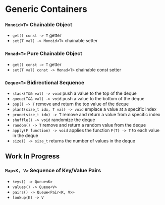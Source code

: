 # Generic Containers


### `Monoid<T>` Chainable Object
- `get() const -> T` getter
- `set(T val) -> Monoid<T>` chainable setter

### `Monad<T>` Pure Chainable Object
- `get() const -> T` getter
- `set(T val) const -> Monad<T>` chainable const setter

### `Deque<T>` Bidirectional Sequence
- `stack(T&& val) -> void` push a value to the top of the deque
- `queue(T&& val) -> void` push a value to the bottom of the deque
- `pop() -> T` remove and return the top value of the deque
- `plant(size_t idx, T val) -> void` emplace a value at a specific index
- `prune(size_t idx) -> T` remove and return a value from a specific index
- `shuffle() -> void` randomize the deque
- `random() -> T` remove and return a random value from the deque
- `apply(F function) -> void` applies the function `F(T) -> T` to each value in the deque 
- `size() -> size_t` returns the number of values in the deque


## Work In Progress
### `Map<K, V>` Sequence of Key/Value Pairs
- `keys() -> Queue<K>`
- `values() -> Queue<V>`
- `pairs() -> Queue<Pair<K, V>>`
- `lookup(K) -> V`
